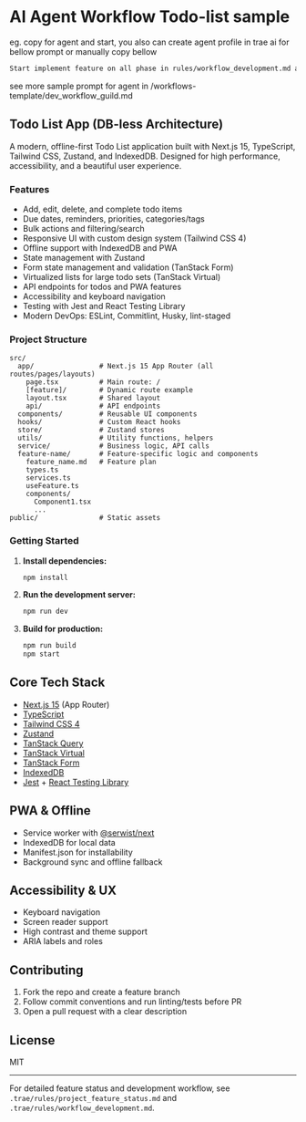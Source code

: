 # AI Agent Workflow Todo-list sample

eg. copy for agent and start, you also can create agent profile in trae ai for bellow prompt or manually copy bellow

```md
Start implement feature on all phase in rules/workflow_development.md and rules/project_feature_status.md include coding, testing, verify Done base on 7. Definition of DONE see more in rules/workflow_development.md
```

see more sample prompt for agent in /workflows-template/dev_workflow_guild.md

## Todo List App (DB-less Architecture)

A modern, offline-first Todo List application built with Next.js 15, TypeScript, Tailwind CSS, Zustand, and IndexedDB. Designed for high performance, accessibility, and a beautiful user experience.

### Features

- Add, edit, delete, and complete todo items
- Due dates, reminders, priorities, categories/tags
- Bulk actions and filtering/search
- Responsive UI with custom design system (Tailwind CSS 4)
- Offline support with IndexedDB and PWA
- State management with Zustand
- Form state management and validation (TanStack Form)
- Virtualized lists for large todo sets (TanStack Virtual)
- API endpoints for todos and PWA features
- Accessibility and keyboard navigation
- Testing with Jest and React Testing Library
- Modern DevOps: ESLint, Commitlint, Husky, lint-staged

### Project Structure

```
src/
  app/                # Next.js 15 App Router (all routes/pages/layouts)
    page.tsx          # Main route: /
    [feature]/        # Dynamic route example
    layout.tsx        # Shared layout
    api/              # API endpoints
  components/         # Reusable UI components
  hooks/              # Custom React hooks
  store/              # Zustand stores
  utils/              # Utility functions, helpers
  service/            # Business logic, API calls
  feature-name/       # Feature-specific logic and components
    feature_name.md   # Feature plan
    types.ts
    services.ts
    useFeature.ts
    components/
      Component1.tsx
      ...
public/               # Static assets
```

### Getting Started

1. **Install dependencies:**

   ```bash
   npm install
   ```

2. **Run the development server:**

   ```bash
   npm run dev
   ```

3. **Build for production:**

   ```bash
   npm run build
   npm start
   ```

## Core Tech Stack

- [Next.js 15](https://nextjs.org/) (App Router)
- [TypeScript](https://www.typescriptlang.org/)
- [Tailwind CSS 4](https://tailwindcss.com/)
- [Zustand](https://zustand-demo.pmnd.rs/)
- [TanStack Query](https://tanstack.com/query/latest)
- [TanStack Virtual](https://tanstack.com/virtual/latest)
- [TanStack Form](https://tanstack.com/form/latest)
- [IndexedDB](https://developer.mozilla.org/en-US/docs/Web/API/IndexedDB_API)
- [Jest](https://jestjs.io/) + [React Testing Library](https://testing-library.com/docs/react-testing-library/intro/)

## PWA & Offline

- Service worker with [@serwist/next](https://serwist.pages.dev/)
- IndexedDB for local data
- Manifest.json for installability
- Background sync and offline fallback

## Accessibility & UX

- Keyboard navigation
- Screen reader support
- High contrast and theme support
- ARIA labels and roles

## Contributing

1. Fork the repo and create a feature branch
2. Follow commit conventions and run linting/tests before PR
3. Open a pull request with a clear description

## License

MIT

---

For detailed feature status and development workflow, see `.trae/rules/project_feature_status.md` and `.trae/rules/workflow_development.md`.
